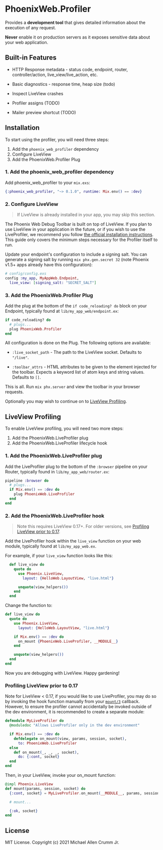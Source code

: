 # PhoenixWeb.Profiler

<!-- MDOC !-->
Provides a **development tool** that gives detailed information about the execution of any request.

**Never** enable it on production servers as it exposes sensitive data about your web application.

## Built-in Features

* HTTP Response metadata - status code, endpoint, router, controller/action, live_view/live_action, etc.

* Basic diagnostics - response time, heap size (todo)

* Inspect LiveView crashes

* Profiler assigns (TODO)

* Mailer preview shortcut (TODO)

## Installation

To start using the profiler, you will need three steps:

1. Add the `phoenix_web_profiler` dependency
2. Configure LiveView
3. Add the PhoenixWeb.Profiler Plug

### 1. Add the phoenix_web_profiler dependency

Add phoenix_web_profiler to your `mix.exs`:

```elixir
{:phoenix_web_profiler, "~> 0.1.0", runtime: Mix.env() == :dev}
```

### 2. Configure LiveView

> If LiveView is already installed in your app, you may skip this section.

The Phoenix Web Debug Toolbar is built on top of LiveView. If you plan to use LiveView in your application in the future, or if you wish to use the LiveProfiler, we recommend you follow [the official installation instructions](https://hexdocs.pm/phoenix_live_view/installation.html).
This guide only covers the minimum steps necessary for the Profiler itself to run.

Update your endpoint's configuration to include a signing salt. You can generate a signing salt by running `mix phx.gen.secret 32` (note Phoenix v1.5+ apps already have this configuration):

```elixir
# config/config.exs
config :my_app, MyAppWeb.Endpoint,
  live_view: [signing_salt: "SECRET_SALT"]
```

### 3. Add the PhoenixWeb.Profiler Plug

Add the plug at the bottom of the `if code_reloading? do` block
on your Endpoint, typically found at `lib/my_app_web/endpoint.ex`:

```elixir
if code_reloading? do
  # plugs...
  plug PhoenixWeb.Profiler
end
```

All configuration is done on the Plug. The following options are available:

* `:live_socket_path` - The path to the LiveView socket.
  Defaults to `"/live"`.

* `:toolbar_attrs` - HTML attributes to be given to the element
  injected for the toolbar. Expects a keyword list of atom keys and
  string values. Defaults to `[]`.

This is all. Run `mix phx.server` and view the toolbar in your browser requests.

Optionally you may wish to continue on to [LiveView Profiling](#module-liveview-profiling).

## LiveView Profiling

To enable LiveView profiling, you will need two more steps:

1. Add the PhoenixWeb.LiveProfiler plug
2. Add the PhoenixWeb.LiveProfiler lifecycle hook

### 1. Add the PhoenixWeb.LiveProfiler plug

Add the LiveProfiler plug to the bottom of the
`:browser` pipeline on your Router, typically found in
`lib/my_app_web/router.ex`:

```elixir
pipeline :browser do
  # plugs...
  if Mix.env() == :dev do
    plug PhoenixWeb.LiveProfiler
  end
end
```

### 2. Add the PhoenixWeb.LiveProfiler hook

> Note this requires LiveView 0.17+.
> For older versions, see [Profiling LiveView prior to 0.17](#module-profiling-liveview-prior-to-0-17).

Add the LiveProfiler hook within the `live_view` function on your
web module, typically found at `lib/my_app_web.ex`.

For example, if your `live_view` function looks like this:

```elixir
  def live_view do
    quote do
      use Phoenix.LiveView,
        layout: {HelloWeb.LayoutView, "live.html"}

      unquote(view_helpers())
    end
  end
```

Change the function to:

```elixir
def live_view do
  quote do
    use Phoenix.LiveView,
      layout: {HelloWeb.LayoutView, "live.html"}

    if Mix.env() == :dev do
      on_mount {PhoenixWeb.LiveProfiler, __MODULE__}
    end

    unquote(view_helpers())
  end
end
```

Now you are debugging with LiveView. Happy gardening!

### Profiling LiveView prior to 0.17

Note for LiveView < 0.17, if you would like to use LiveProfiler,
you may do so by invoking the hook function manually from your
[`mount/3`](`c:Phoenix.LiveView.mount/3`) callback. However,
to ensure the profiler cannot accidentally be invoked outside
of the dev environment, it is recommended to create a separate
module:

```elixir
defmodule MyLiveProfiler do
  @moduledoc "Allows LiveProfiler only in the dev environment"

  if Mix.env() == :dev do
    defdelegate on_mount(view, params, session, socket),
      to: PhoenixWeb.LiveProfiler
  else
    def on_mount(_, _, _, socket),
      do: {:cont, socket}
  end
end
```

Then, in your LiveView, invoke your on_mount function:

```elixir
@impl Phoenix.LiveView
def mount(params, session, socket) do
  {:cont, socket} = MyLiveProfiler.on_mount(__MODULE__, params, session, socket)

  # mount...

  {:ok, socket}
end
```

<!-- MDOC !-->

## License

MIT License. Copyright (c) 2021 Michael Allen Crumm Jr.
